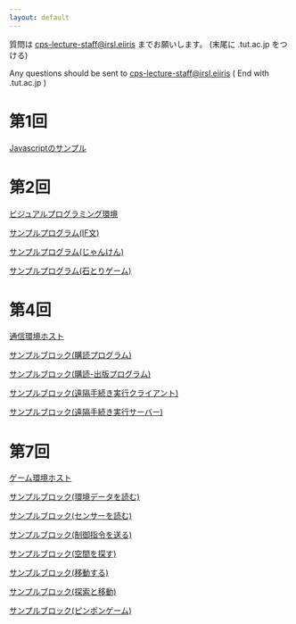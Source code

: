 ```yaml
---
layout: default
---
```


質問は cps-lecture-staff@irsl.eiiris までお願いします。 (末尾に .tut.ac.jp をつける)
<br>
 
Any questions should be sent to cps-lecture-staff@irsl.eiiris ( End with .tut.ac.jp )

# 第1回

[Javascriptのサンプル](cps_prog00.html)

# 第2回

[ビジュアルプログラミング環境](lecture04/blockly_irsl.html)

[サンプルプログラム(IF文)](lecture02/sample_if.xml)

[サンプルプログラム(じゃんけん)](lecture02/janken.xml)

[サンプルプログラム(石とりゲーム)](lecture02/stone_game.xml)

# 第4回

[通信環境ホスト](lecture04/sensor_host.html)

[サンプルブロック(購読プログラム)](lecture04/subscribe_echo.xml)

[サンプルブロック(購読-出版プログラム)](lecture04/subscribe_publish.xml)

[サンプルブロック(遠隔手続き実行クライアント)](lecture04/action_client.xml)

[サンプルブロック(遠隔手続き実行サーバー)](lecture04/action_server.xml)

# 第7回

[ゲーム環境ホスト](lecture07/sensor_host.html)

[サンプルブロック(環境データを読む)](lecture07/samples/read_world.xml)

[サンプルブロック(センサーを読む)](lecture07/samples/read_sensor.xml)

[サンプルブロック(制御指令を送る)](lecture07/samples/send_control.xml)

[サンプルブロック(空間を探す)](lecture07/samples/search_space.xml)

[サンプルブロック(移動する)](lecture07/samples/move_until.xml)

[サンプルブロック(探索と移動)](lecture07/samples/search_and_move.xml)

[サンプルブロック(ピンポンゲーム)](lecture07/samples/sample_ping_pong.xml)
